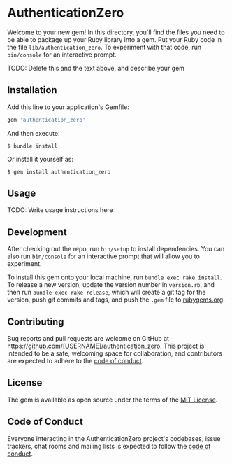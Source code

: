 # AuthenticationZero

Welcome to your new gem! In this directory, you'll find the files you need to be able to package up your Ruby library into a gem. Put your Ruby code in the file `lib/authentication_zero`. To experiment with that code, run `bin/console` for an interactive prompt.

TODO: Delete this and the text above, and describe your gem

## Installation

Add this line to your application's Gemfile:

```ruby
gem 'authentication_zero'
```

And then execute:

    $ bundle install

Or install it yourself as:

    $ gem install authentication_zero

## Usage

TODO: Write usage instructions here

## Development

After checking out the repo, run `bin/setup` to install dependencies. You can also run `bin/console` for an interactive prompt that will allow you to experiment.

To install this gem onto your local machine, run `bundle exec rake install`. To release a new version, update the version number in `version.rb`, and then run `bundle exec rake release`, which will create a git tag for the version, push git commits and tags, and push the `.gem` file to [rubygems.org](https://rubygems.org).

## Contributing

Bug reports and pull requests are welcome on GitHub at https://github.com/[USERNAME]/authentication_zero. This project is intended to be a safe, welcoming space for collaboration, and contributors are expected to adhere to the [code of conduct](https://github.com/[USERNAME]/authentication_zero/blob/master/CODE_OF_CONDUCT.md).


## License

The gem is available as open source under the terms of the [MIT License](https://opensource.org/licenses/MIT).

## Code of Conduct

Everyone interacting in the AuthenticationZero project's codebases, issue trackers, chat rooms and mailing lists is expected to follow the [code of conduct](https://github.com/[USERNAME]/authentication_zero/blob/master/CODE_OF_CONDUCT.md).
